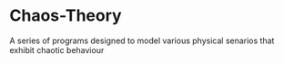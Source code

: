 Chaos-Theory
============

A series of programs designed to model various physical senarios that exhibit chaotic behaviour
